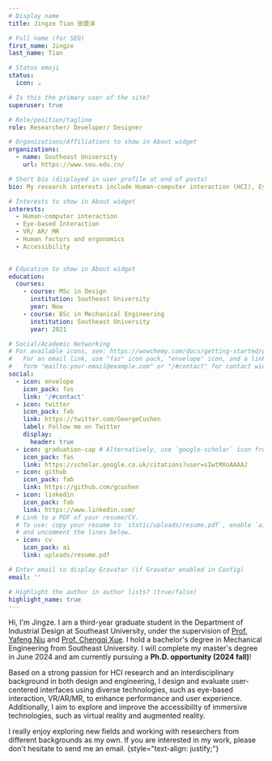 ```yaml
---
# Display name
title: Jingze Tian 田景泽

# Full name (for SEO)
first_name: Jingze
last_name: Tian

# Status emoji
status:
  icon: ☕️

# Is this the primary user of the site?
superuser: true

# Role/position/tagline
role: Researcher/ Developer/ Designer 

# Organizations/Affiliations to show in About widget
organizations:
  - name: Southeast University
    url: https://www.seu.edu.cn/

# Short bio (displayed in user profile at end of posts)
bio: My research interests include Human-computer interaction (HCI), Eye-based Interaction, VR/ AR/ MR, Human factors and ergonomics, Accessibility.

# Interests to show in About widget
interests:
  - Human-computer interaction
  - Eye-based Interaction
  - VR/ AR/ MR
  - Human factors and ergonomics
  - Accessibility
  

# Education to show in About widget
education:
  courses:
    - course: MSc in Design
      institution: Southeast University
      year: Now
    - course: BSc in Mechanical Engineering
      institution: Southeast University
      year: 2021

# Social/Academic Networking
# For available icons, see: https://wowchemy.com/docs/getting-started/page-builder/#icons
#   For an email link, use "fas" icon pack, "envelope" icon, and a link in the
#   form "mailto:your-email@example.com" or "/#contact" for contact widget.
social:
  - icon: envelope
    icon_pack: fas
    link: '/#contact'
  - icon: twitter
    icon_pack: fab
    link: https://twitter.com/GeorgeCushen
    label: Follow me on Twitter
    display:
      header: true
  - icon: graduation-cap # Alternatively, use `google-scholar` icon from `ai` icon pack
    icon_pack: fas
    link: https://scholar.google.co.uk/citations?user=sIwtMXoAAAAJ
  - icon: github
    icon_pack: fab
    link: https://github.com/gcushen
  - icon: linkedin
    icon_pack: fab
    link: https://www.linkedin.com/
  # Link to a PDF of your resume/CV.
  # To use: copy your resume to `static/uploads/resume.pdf`, enable `ai` icons in `params.yaml`,
  # and uncomment the lines below.
  - icon: cv
    icon_pack: ai
    link: uploads/resume.pdf

# Enter email to display Gravatar (if Gravatar enabled in Config)
email: ''

# Highlight the author in author lists? (true/false)
highlight_name: true
---
```


Hi, I'm Jingze. I am a third-year graduate student in the Department of Industrial Design at Southeast University, under the supervision of [Prof. Yafeng Niu](https://me.seu.edu.cn/nyf_31777/list.htm) and [Prof. Chengqi Xue](https://me.seu.edu.cn/xcq/list.htm). I hold a bachelor's degree in Mechanical Engineering from Southeast University. I will complete my master's degree in June 2024 and am currently pursuing a **Ph.D. opportunity (2024 fall)**!

Based on a strong passion for HCI research and an interdisciplinary background in both design and engineering, I design and evaluate user-centered interfaces using diverse technologies, such as eye-based interaction, VR/AR/MR, to enhance performance and user experience. Additionally, I aim to explore and improve the accessibility of immersive technologies, such as virtual reality and augmented reality.

I really enjoy exploring new fields and working with researchers from different backgrounds as my own. If you are interested in my work, please don't hesitate to send me an email.
{style="text-align: justify;"}
